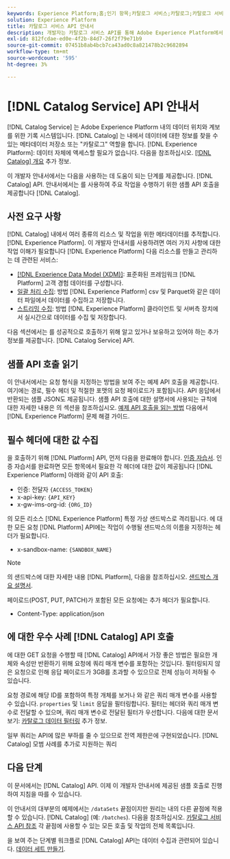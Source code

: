 ```yaml
---
keywords: Experience Platform;홈;인기 항목;카탈로그 서비스;카탈로그;카탈로그 서비스;카탈로그
solution: Experience Platform
title: 카탈로그 서비스 API 안내서
description: 개발자는 카탈로그 서비스 API를 통해 Adobe Experience Platform에서 데이터 세트 메타데이터를 관리할 수 있습니다. 이 안내서를 따라 API를 사용하여 주요 작업을 수행하는 방법에 대해 알아보십시오.
exl-id: 812fcdae-ed0e-4f2b-84d7-26f2f79e71b9
source-git-commit: 07451b8ab4bcb7ca43ad0c8a821478b2c9682894
workflow-type: tm+mt
source-wordcount: '595'
ht-degree: 3%

---
```


# [!DNL Catalog Service] API 안내서

[!DNL Catalog Service] 는 Adobe Experience Platform 내의 데이터 위치와 계보를 위한 기록 시스템입니다. [!DNL Catalog] 는 내에서 데이터에 대한 정보를 찾을 수 있는 메타데이터 저장소 또는 &quot;카탈로그&quot; 역할을 합니다. [!DNL Experience Platform]: 데이터 자체에 액세스할 필요가 없습니다. 다음을 참조하십시오. [[!DNL Catalog] 개요](../home.md) 추가 정보.

이 개발자 안내서에서는 다음을 사용하는 데 도움이 되는 단계를 제공합니다. [!DNL Catalog] API. 안내서에서는 를 사용하여 주요 작업을 수행하기 위한 샘플 API 호출을 제공합니다 [!DNL Catalog].

## 사전 요구 사항

[!DNL Catalog] 내에서 여러 종류의 리소스 및 작업을 위한 메타데이터를 추적합니다. [!DNL Experience Platform]. 이 개발자 안내서를 사용하려면 여러 가지 사항에 대한 작업 이해가 필요합니다 [!DNL Experience Platform] 다음 리소스를 만들고 관리하는 데 관련된 서비스:

* [[!DNL Experience Data Model (XDM)]](../../xdm/home.md): 표준화된 프레임워크 [!DNL Platform] 고객 경험 데이터를 구성합니다.
* [일괄 처리 수집](../../ingestion/batch-ingestion/overview.md): 방법 [!DNL Experience Platform] csv 및 Parquet와 같은 데이터 파일에서 데이터를 수집하고 저장합니다.
* [스트리밍 수집](../../ingestion/streaming-ingestion/overview.md): 방법 [!DNL Experience Platform] 클라이언트 및 서버측 장치에서 실시간으로 데이터를 수집 및 저장합니다.

다음 섹션에서는 를 성공적으로 호출하기 위해 알고 있거나 보유하고 있어야 하는 추가 정보를 제공합니다. [!DNL Catalog Service] API.

## 샘플 API 호출 읽기

이 안내서에서는 요청 형식을 지정하는 방법을 보여 주는 예제 API 호출을 제공합니다. 여기에는 경로, 필수 헤더 및 적절한 포맷의 요청 페이로드가 포함됩니다. API 응답에서 반환되는 샘플 JSON도 제공됩니다. 샘플 API 호출에 대한 설명서에 사용되는 규칙에 대한 자세한 내용은 의 섹션을 참조하십시오. [예제 API 호출을 읽는 방법](../../landing/troubleshooting.md#how-do-i-format-an-api-request) 다음에서 [!DNL Experience Platform] 문제 해결 가이드.

## 필수 헤더에 대한 값 수집

을 호출하기 위해 [!DNL Platform] API, 먼저 다음을 완료해야 합니다. [인증 자습서](https://www.adobe.com/go/platform-api-authentication-en). 인증 자습서를 완료하면 모든 항목에서 필요한 각 헤더에 대한 값이 제공됩니다 [!DNL Experience Platform] 아래와 같이 API 호출:

* 인증: 전달자 `{ACCESS_TOKEN}`
* x-api-key: `{API_KEY}`
* x-gw-ims-org-id: `{ORG_ID}`

의 모든 리소스 [!DNL Experience Platform] 특정 가상 샌드박스로 격리됩니다. 에 대한 모든 요청 [!DNL Platform] API에는 작업이 수행될 샌드박스의 이름을 지정하는 헤더가 필요합니다.

* x-sandbox-name: `{SANDBOX_NAME}`

>[!NOTE]
>
>의 샌드박스에 대한 자세한 내용 [!DNL Platform], 다음을 참조하십시오. [샌드박스 개요 설명서](../../sandboxes/home.md).

페이로드(POST, PUT, PATCH)가 포함된 모든 요청에는 추가 헤더가 필요합니다.

* Content-Type: application/json

## 에 대한 우수 사례 [!DNL Catalog] API 호출

에 대한 GET 요청을 수행할 때 [!DNL Catalog] API에서 가장 좋은 방법은 필요한 개체와 속성만 반환하기 위해 요청에 쿼리 매개 변수를 포함하는 것입니다. 필터링되지 않은 요청으로 인해 응답 페이로드가 3GB를 초과할 수 있으므로 전체 성능이 저하될 수 있습니다.

요청 경로에 해당 ID를 포함하여 특정 개체를 보거나 와 같은 쿼리 매개 변수를 사용할 수 있습니다. `properties` 및 `limit` 응답을 필터링합니다. 필터는 헤더와 쿼리 매개 변수로 전달할 수 있으며, 쿼리 매개 변수로 전달된 필터가 우선합니다. 다음에 대한 문서 보기: [카탈로그 데이터 필터링](filter-data.md) 추가 정보.

일부 쿼리는 API에 많은 부하를 줄 수 있으므로 전역 제한은에 구현되었습니다. [!DNL Catalog] 모범 사례를 추가로 지원하는 쿼리

## 다음 단계

이 문서에서는 [!DNL Catalog] API. 이제 이 개발자 안내서에 제공된 샘플 호출로 진행하여 지침을 따를 수 있습니다.

이 안내서의 대부분의 예제에서는 `/dataSets` 끝점이지만 원리는 내의 다른 끝점에 적용할 수 있습니다. [!DNL Catalog] (예: `/batches`). 다음을 참조하십시오. [카탈로그 서비스 API 참조](https://www.adobe.io/experience-platform-apis/references/catalog/) 각 끝점에 사용할 수 있는 모든 호출 및 작업의 전체 목록입니다.

을 보여 주는 단계별 워크플로 [!DNL Catalog] API는 데이터 수집과 관련되어 있습니다. [데이터 세트 만들기](../datasets/create.md).
